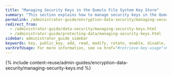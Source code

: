 ```yaml
---
title: "Managing Security Keys in the Qumulo File System Key Store"
summary: "This section explains how to manage security keys in the Qumulo file system key store by using the <code>qq</code> CLI."
permalink: /administrator-guide/encryption-data-security/managing-security-keys.html
redirect_from:
  - /administrator-guide/data-security/managing-security-keys.html
  - /administrator-guide/protecting-data/managing-security-keys.html
sidebar: administrator_guide_sidebar
keywords: key, public_key, add, read, modify, rotate, enable, disable, delete, display, lock, unlock
varXrefUsage: For more information, see <a href="#retrieve-key-usage">Retrieving Public Key Usage Information</a>.
---
```


{% include content-reuse/admin-guides/encryption-data-security/managing-security-keys.md %}
